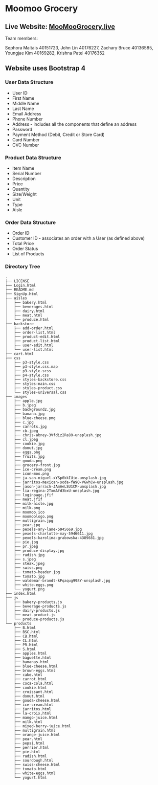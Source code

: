 # Moomoo Grocery

## Live Website: [MooMooGrocery.live](https://www.moomoogrocery.live/)

Team members:

Sephora Maltais 40151723,
John Lin 40176227,
Zachary Bruce 40136585,
Youngjae Kim 40169282,
Krishna Patel 40176352

## Website uses Bootstrap 4

### User Data Structure

- User ID
- First Name
- Middle Name
- Last Name
- Email Address
- Phone Number
- Address - includes all the components that define an address
- Password
- Payment Method (Debit, Credit or Store Card)
- Card Number
- CVC Number

### Product Data Structure

- Item Name
- Serial Number
- Description
- Price
- Quantity
- Size/Weight
- Unit
- Type
- Aisle

### Order Data Structure

- Order ID
- Customer ID - associates an order with a User (as defined above)
- Total Price
- Order Status
- List of Products

### Directory Tree

```
.
├── LICENSE
├── Login.html
├── README.md
├── SignUp.html
├── aisles
│   ├── bakery.html
│   ├── beverages.html
│   ├── dairy.html
│   ├── meat.html
│   └── produce.html
├── backstore
│   ├── add-order.html
│   ├── order-list.html
│   ├── product-edit.html
│   ├── product-list.html
│   ├── user-edit.html
│   └── user-list.html
├── cart.html
├── css
│   ├── p3-style.css
│   ├── p3-style.css.map
│   ├── p3-style.scss
│   ├── p4-style.css
│   ├── styles-backstore.css
│   ├── styles-main.css
│   ├── styles-product.css
│   └── styles-universal.css
├── images
│   ├── apple.jpg
│   ├── b.jpeg
│   ├── background2.jpg
│   ├── banana.jpg
│   ├── blue-cheese.png
│   ├── c.jpg
│   ├── carrots.jpg
│   ├── cb.jpeg
│   ├── chris-abney-3Vfdiz2Re80-unsplash.jpg
│   ├── cl.jpeg
│   ├── cookie.jpg
│   ├── donut.jpg
│   ├── eggs.png
│   ├── fruits.jpg
│   ├── gouda.png
│   ├── grocery-front.jpg
│   ├── ice-cream.png
│   ├── icon-moo.png
│   ├── ja-san-miguel-xYSp0kkIUio-unsplash.jpg
│   ├── jarritos-mexican-soda-fW9O-VGwhCw-unsplash.jpg
│   ├── jason-jarrach-JAmAeLSU1CM-unsplash.jpg
│   ├── lia-regina-2TxmAfd3bxU-unsplash.jpg
│   ├── loginpage.jfif
│   ├── meat.jfif
│   ├── milk-aisle.jpg
│   ├── milk.png
│   ├── moomoo.ico
│   ├── moomoologo.png
│   ├── multigrain.jpg
│   ├── pear.jpg
│   ├── pexels-any-lane-5945669.jpg
│   ├── pexels-charlotte-may-5946611.jpg
│   ├── pexels-karolina-grabowska-4389681.jpg
│   ├── pie.jpg
│   ├── pr.jpeg
│   ├── produce-display.jpg
│   ├── radish.jpg
│   ├── s.jpeg
│   ├── steak.jpeg
│   ├── swiss.png
│   ├── tomato-header.jpg
│   ├── tomato.jpg
│   ├── waldemar-brandt-kPqaqug998Y-unsplash.jpg
│   ├── white-eggs.png
│   └── yogurt.png
├── index.html
├── js
│   ├── bakery-products.js
│   ├── beverage-products.js
│   ├── dairy-products.js
│   ├── meat-product.js
│   └── produce-products.js
└── products
    ├── B.html
    ├── BSC.html
    ├── CB.html
    ├── CL.html
    ├── PR.html
    ├── S.html
    ├── apples.html
    ├── baguette.html
    ├── bananas.html
    ├── blue-cheese.html
    ├── brown-eggs.html
    ├── cake.html
    ├── carrot.html
    ├── coca-cola.html
    ├── cookie.html
    ├── croissant.html
    ├── donut.html
    ├── gouda-cheese.html
    ├── ice-cream.html
    ├── jarritos.html
    ├── la-croix.html
    ├── mango-juice.html
    ├── milk.html
    ├── mixed-berry-juice.html
    ├── multigrain.html
    ├── orange-juice.html
    ├── pear.html
    ├── pepsi.html
    ├── perrier.html
    ├── pie.html
    ├── radish.html
    ├── sourdough.html
    ├── swiss-cheese.html
    ├── tomato.html
    ├── white-eggs.html
    └── yogurt.html
```
